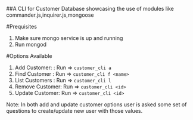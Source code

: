 ##A CLI for Customer Database showcasing the use of modules like commander.js,inquirer.js,mongoose

#Prequisites

1.  Make sure mongo service is up and running
2.  Run mongod

#Options Available

1.  Add Customer: : Run => `customer_cli a`
2.  Find Customer : Run => `customer_cli f <name>`
3.  List Customers : Run => `customer_cli l`
4.  Remove Customer: Run => `customer_cli <id>`
5.  Update Customer: Run => `customer_cli <id>`

Note: In both add and update customer options user is asked some set of questions to create/update new user with those values.
